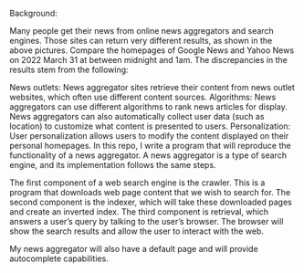 Background:

Many people get their news from online news aggregators and search engines. Those sites can return very different results, as shown in the above pictures. Compare the homepages of Google News and Yahoo News on 2022 March 31 at between midnight and 1am. The discrepancies in the results stem from the following:

News outlets: News aggregator sites retrieve their content from news outlet websites, which often use different content sources.
Algorithms: News aggregators can use different algorithms to rank news articles for display. News aggregators can also automatically collect user data (such as location) to customize what content is presented to users.
Personalization: User personalization allows users to modify the content displayed on their personal homepages.
In this repo, I write a program that will reproduce the functionality of a news aggregator. A news aggregator is a type of search engine, and its implementation follows the same steps.

The first component of a web search engine is the crawler. This is a program that downloads web page content that we wish to search for.
The second component is the indexer, which will take these downloaded pages and create an inverted index.
The third component is retrieval, which answers a user’s query by talking to the user’s browser. The browser will show the search results and allow the user to interact with the web.

My news aggregator will also have a default page and will provide autocomplete capabilities.
